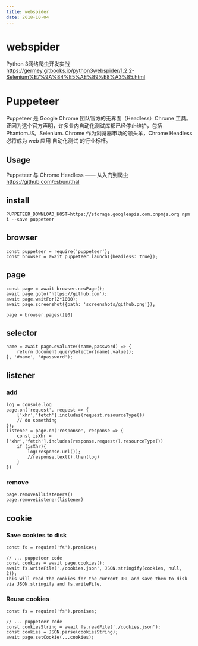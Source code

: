 ```yaml
---
title: webspider
date: 2018-10-04
---
```

# webspider
Python 3网络爬虫开发实战 
https://germey.gitbooks.io/python3webspider/1.2.2-Selenium%E7%9A%84%E5%AE%89%E8%A3%85.html

# Puppeteer
Puppeteer 是 Google Chrome 团队官方的无界面（Headless）Chrome 工具。正因为这个官方声明，许多业内自动化测试库都已经停止维护，包括 PhantomJS。Selenium. Chrome 作为浏览器市场的领头羊，Chrome Headless 必将成为 web 应用 自动化测试 的行业标杆。 

## Usage
Puppeteer 与 Chrome Headless —— 从入门到爬虫
https://github.com/csbun/thal

## install

    PUPPETEER_DOWNLOAD_HOST=https://storage.googleapis.com.cnpmjs.org npm i --save puppeteer

## browser
    const puppeteer = require('puppeteer');
    const browser = await puppeteer.launch({headless: true});

## page

    const page = await browser.newPage();
    await page.goto('https://github.com');
    await page.waitFor(2*1000);
    await page.screenshot({path: 'screenshots/github.png'});

    page = browser.pages()[0]

## selector

    name = await page.evaluate((name,password) => {
        return document.querySelector(name).value();
    }, '#name', '#password');
    

## listener

### add
    log = console.log
    page.on('request', request => {
        ['xhr','fetch'].includes(request.resourceType())
        // do something
    });
    listener = page.on('response', response => {
        const isXhr = ['xhr','fetch'].includes(response.request().resourceType())
        if (isXhr){
            log(response.url());
            //response.text().then(log)
        }
    })

### remove 
    page.removeAllListeners()
    page.removeListener(listener)

## cookie
### Save cookies to disk

    const fs = require('fs').promises;

    // ... puppeteer code
    const cookies = await page.cookies();
    await fs.writeFile('./cookies.json', JSON.stringify(cookies, null, 2));
    This will read the cookies for the current URL and save them to disk via JSON.stringify and fs.writeFile.

### Reuse cookies

    const fs = require('fs').promises;

    // ... puppeteer code
    const cookiesString = await fs.readFile('./cookies.json');
    const cookies = JSON.parse(cookiesString);
    await page.setCookie(...cookies);
